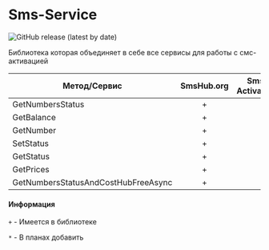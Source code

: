 # Sms-Service

![GitHub release (latest by date)](https://img.shields.io/badge/C%23%20-%20.Net%20Framework%204.5.2-blueviolet)

Библиотека которая объединяет в себе все сервисы для работы с смс-активацией

|Метод/Сервис| SmsHub.org|Sms-Activate.ru|5sim.net|
|---|:---:|:---:|:---:|
|GetNumbersStatus|+|||
|GetBalance|+|||
|GetNumber|+|||
|SetStatus|+|||
|GetStatus|+|||
|GetPrices|+|||
|GetNumbersStatusAndCostHubFreeAsync|+|||

#### Информация
`+` - Имеется в библиотеке

`*` - В планах добавить
